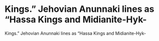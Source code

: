 # Kings.” Jehovian Anunnaki lines as “Hassa Kings and Midianite-Hyk-

Kings.” Jehovian Anunnaki lines as “Hassa Kings and Midianite-Hyk-